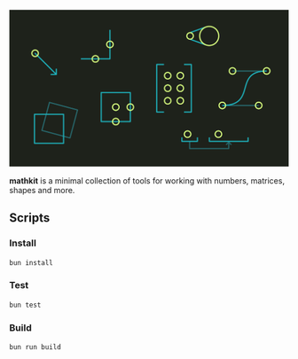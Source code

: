 ![mathkit illustration](./docs/mathkit-hero.svg)

**mathkit** is a minimal collection of tools for working with numbers, matrices, shapes and more.

## Scripts


### Install

```bash
bun install
```

### Test

```bash
bun test
```

### Build

```bash
bun run build
```
